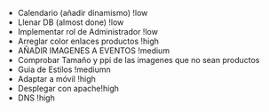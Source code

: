- Calendario (añadir dinamismo) !low
- Llenar DB (almost done) !low
- Implementar rol de Administrador !low
- Arreglar color enlaces productos !high
- AÑADIR IMAGENES A EVENTOS !medium
- Comprobar Tamaño y ppi de las imagenes que no sean productos
- Guia de Estilos !mediumn
- Adaptar a móvil !high
- Desplegar con apache!high
- DNS !high

